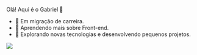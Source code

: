 Olá! Aqui é o Gabriel 👋

- 🚀 Em migração de carreira.
- 🌱 Aprendendo mais sobre Front-end.
- 🤠 Explorando novas tecnologias e desenvolvendo pequenos projetos.

<picture>
  <source
    srcset="https://github-readme-stats.vercel.app/api?username=GabrieLima18&show_icons=true&theme=tokyonight"
    media="(prefers-color-scheme: dark)"
  />
  <source
    srcset="https://github-readme-stats.vercel.app/api?username=GabrieLima18&show_icons=true"
    media="(prefers-color-scheme: light), (prefers-color-scheme: no-preference)"
  />
  <img src="https://github-readme-stats.vercel.app/api?username=GabrieLima18&show_icons=true" />
  
</picture>






  

